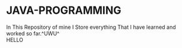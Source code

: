# JAVA-PROGRAMMING
In This Repository of mine I Store everything That I have learned and worked so far.^UWU^
<br>
HELLO

